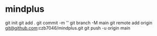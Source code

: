 # mindplus
git init 
git add .
git commit -m ''
git branch -M main
git remote add origin git@github.com:czb7046/mindplus.git
git push -u origin main
